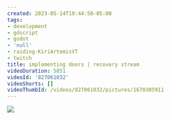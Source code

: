 ```yaml
---
created: 2023-05-14T19:44:50-05:00
tags:
- development
- gdscript
- godot
- 'null'
- raiding-KiriArtemisVT
- twitch
title: implementing doors | recovery stream
videoDuration: 5851
videoId: '827061032'
videoShorts: []
videoThumbId: /videos/827061032/pictures/1670305911
---
```


![](20230515004450.jpg)
